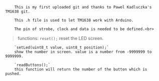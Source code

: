 		This is my first uploaded git and thanks to Pawel Kadluczka's TM1638 git.
		
		This .h file is used to let TM1638 work with Arduino.

		The pin of strobe, clock and data is needed to be defined.<br>
>functions:
		`reset();` 
		reset the LED screen.

		`setLed(uint8_t value, uint8_t position);`
		show the number in screen. value is a number from -9999999 to 9999999.

		`readButtons();`
		this function will return the number of the button which is pushed.